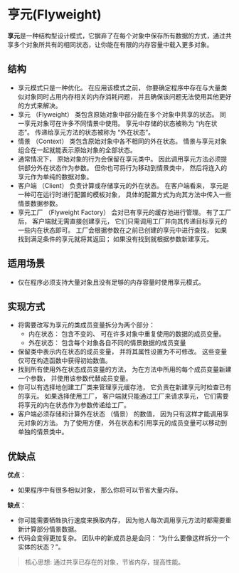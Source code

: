 # 亨元(Flyweight)

**享元**是一种结构型设计模式，它摒弃了在每个对象中保存所有数据的方式，通过共享多个对象所共有的相同状态，让你能在有限的内存容量中载入更多对象。

## 结构

- 享元模式只是一种优化。 在应用该模式之前， 你要确定程序中存在与大量类似对象同时占用内存相关的内存消耗问题， 并且确保该问题无法使用其他更好的方式来解决。
- 享元 （Flyweight） 类包含原始对象中部分能在多个对象中共享的状态。 同一享元对象可在许多不同情景中使用。 享元中存储的状态被称为 “内在状态”。 传递给享元方法的状态被称为 “外在状态”。
- 情景 （Context） 类包含原始对象中各不相同的外在状态。 情景与享元对象组合在一起就能表示原始对象的全部状态。
- 通常情况下， 原始对象的行为会保留在享元类中。 因此调用享元方法必须提供部分外在状态作为参数。 但你也可将行为移动到情景类中， 然后将连入的享元作为单纯的数据对象。
- 客户端 （Client） 负责计算或存储享元的外在状态。 在客户端看来， 享元是一种可在运行时进行配置的模板对象， 具体的配置方式为向其方法中传入一些情景数据参数。
- 享元工厂 （Flyweight Factory） 会对已有享元的缓存池进行管理。 有了工厂后， 客户端就无需直接创建享元， 它们只需调用工厂并向其传递目标享元的一些内在状态即可。 工厂会根据参数在之前已创建的享元中进行查找， 如果找到满足条件的享元就将其返回； 如果没有找到就根据参数新建享元。

## 适用场景

- 仅在程序必须支持大量对象且没有足够的内存容量时使用享元模式。

## 实现方式

- 将需要改写为享元的类成员变量拆分为两个部分：
  - 内在状态： 包含不变的、 可在许多对象中重复使用的数据的成员变量。
  - 外在状态： 包含每个对象各自不同的情景数据的成员变量
- 保留类中表示内在状态的成员变量， 并将其属性设置为不可修改。 这些变量仅可在构造函数中获得初始数值。
- 找到所有使用外在状态成员变量的方法， 为在方法中所用的每个成员变量新建一个参数， 并使用该参数代替成员变量。
- 你可以有选择地创建工厂类来管理享元缓存池， 它负责在新建享元时检查已有的享元。 如果选择使用工厂， 客户端就只能通过工厂来请求享元， 它们需要将享元的内在状态作为参数传递给工厂。
- 客户端必须存储和计算外在状态 （情景） 的数值， 因为只有这样才能调用享元对象的方法。 为了使用方便， 外在状态和引用享元的成员变量可以移动到单独的情景类中。

## 优缺点

**优点**：

- 如果程序中有很多相似对象， 那么你将可以节省大量内存。

**缺点**：

- 你可能需要牺牲执行速度来换取内存， 因为他人每次调用享元方法时都需要重新计算部分情景数据。
- 代码会变得更加复杂。 团队中的新成员总是会问： ​ “为什么要像这样拆分一个实体的状态？”。

> 核心思想: 通过共享已存在的对象，节省内存，提高性能。
